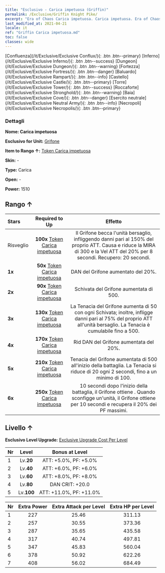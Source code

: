```yaml
---
title: "Esclusivo - Carica impetuosa (Griffin)"
permalink: /Exclusive/Griffin Knight Pike/
excerpt: "Era of Chaos Carica impetuosa. Carica impetuosa. Era of Chaos Esclusivo Carica impetuosa. Grifone Esclusivo."
last_modified_at: 2021-04-21
locale: it
ref: "Griffin Carica impetuosa.md"
toc: false
classes: wide
---
```

 [Confluenza](/it/Exclusive/Exclusive Conflux/){: .btn .btn--primary} [Inferno](/it/Exclusive/Exclusive Inferno/){: .btn .btn--success} [Dungeon](/it/Exclusive/Exclusive Dungeon/){: .btn .btn--warning} [Fortezza](/it/Exclusive/Exclusive Fortress/){: .btn .btn--danger} [Baluardo](/it/Exclusive/Exclusive Rampart/){: .btn .btn--info} [Castello](/it/Exclusive/Exclusive Castle/){: .btn .btn--primary} [Torre](/it/Exclusive/Exclusive Tower/){: .btn .btn--success} [Roccaforte](/it/Exclusive/Exclusive Stronghold/){: .btn .btn--warning} [Baia](/it/Exclusive/Exclusive Cove/){: .btn .btn--danger} [Esercito neutrale](/it/Exclusive/Exclusive Neutral Army/){: .btn .btn--info} [Necropoli](/it/Exclusive/Exclusive Necropolis/){: .btn .btn--primary} 

### Dettagli
 **Nome: Carica impetuosa** 

 **Esclusivo for Unit:** [Grifone](/it/units/Griffin/) 

 **Item to Rango ↑:** [Token Carica impetuosa](/it/Items/con_916/)

 **Skin:** -

 **Type:** Carica

 **Open:** -

 **Power:** 1510

## Rango ↑

  |     Stars    |  Required to Up | Effetto |
  |:-------------|:---------------:|:---------------:|
  |  Risveglio  | **100x** [Token Carica impetuosa](/it/Items/con_916/) | <Beccata> Il Grifone becca l'unità bersaglio, infliggendo danni pari al 150% del proprio ATT. Causa <Sanguinamento> e riduce la MIRA di 300 e la Vel ATT del 20% per 8 secondi. Recupero: 20 secondi. |
  | **1x** <i class="fas fa-star"/> | **50x** [Token Carica impetuosa](/it/Items/con_916/) | DAN del Grifone aumentato del 20%. |
  | **2x** <i class="fas fa-star"/> | **90x** [Token Carica impetuosa](/it/Items/con_916/) | Schivata del Grifone aumentata di 500. |
  | **3x** <i class="fas fa-star"/> | **130x** [Token Carica impetuosa](/it/Items/con_916/) | <Giro della morte> La Tenacia del Grifone aumenta di 50 con ogni Schivata; inoltre, infligge danni pari al 75% del proprio ATT all'unità bersaglio. La Tenacia è cumulabile fino a 500. |
  | **4x** <i class="fas fa-star"/> | **170x** [Token Carica impetuosa](/it/Items/con_916/) | Rid DAN del Grifone aumentata del 20%. |
  | **5x** <i class="fas fa-star"/> | **210x** [Token Carica impetuosa](/it/Items/con_916/) | Tenacia del Grifone aumentata di 500 all'inizio della battaglia. La Tenacia si riduce di 20 ogni 2 secondi, fino a un minimo di 100. |
  | **6x** <i class="fas fa-star"/> | **250x** [Token Carica impetuosa](/it/Items/con_916/) | <Istinti animali> 10 secondi dopo l'inizio della battaglia, il Grifone ottiene <Morale alto>. Quando sconfigge un'unità, il Grifone ottiene <Morale alto> per 10 secondi e recupera il 20% dei PF massimi. |


## Livello ↑
 **Esclusivo Level Upgrade:** [Exclusive Upgrade Cost Per Level](/Exclusive/ExclusiveUpgradeCostPerLevel/)

  |  Nr  |   Level  | Bonus at Level |
  |:-----|:--------:|:--------------:|
  | 1 | Lv.**20** | ATT: +5.0%, PF: +5.0% |
  | 2 | Lv.**40** | ATT: +6.0%, PF: +6.0% |
  | 3 | Lv.**60** | ATT: +8.0%, PF: +8.0% |
  | 4 | Lv.**80** | DAN CRIT: +20.0 |
  | 5 | Lv.**100** | ATT: +11.0%, PF: +11.0% |


  |  Nr  |  Extra Power | Extra Attack per Level | Extra HP per Level |
  |:-----|:--------:|:--------:|:--------:|
  | 1 | 227 | 25.46 | 311.13 |
  | 2 | 257 | 30.55 | 373.36 |
  | 3 | 287 | 35.65 | 435.58 |
  | 4 | 317 | 40.74 | 497.81 |
  | 5 | 347 | 45.83 | 560.04 |
  | 6 | 378 | 50.92 | 622.26 |
  | 7 | 408 | 56.02 | 684.49 |


